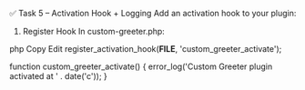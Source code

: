 ✅ Task 5 – Activation Hook + Logging
Add an activation hook to your plugin:

1. Register Hook
   In custom-greeter.php:

php
Copy
Edit
register_activation_hook(**FILE**, 'custom_greeter_activate');

function custom_greeter_activate() {
error_log('Custom Greeter plugin activated at ' . date('c'));
}
